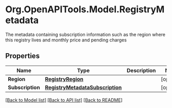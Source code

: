 # Org.OpenAPITools.Model.RegistryMetadata
The metadata containing subscription information such as the region where this registry lives and monthly price and pending charges

## Properties

Name | Type | Description | Notes
------------ | ------------- | ------------- | -------------
**Region** | [**RegistryRegion**](RegistryRegion.md) |  | [optional] 
**Subscription** | [**RegistryMetadataSubscription**](RegistryMetadataSubscription.md) |  | [optional] 

[[Back to Model list]](../README.md#documentation-for-models) [[Back to API list]](../README.md#documentation-for-api-endpoints) [[Back to README]](../README.md)


